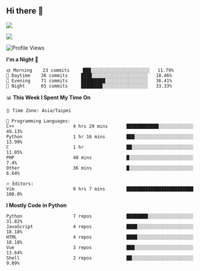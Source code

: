 ## Hi there 👋

![](https://github-readme-stats.vercel.app/api?username=CSY54&theme=nord&show_icons=true)

![](https://github-readme-stats.vercel.app/api/top-langs/?username=CSY54&theme=nord&layout=compact&card_width=445)

<!--START_SECTION:waka-->
![Profile Views](http://img.shields.io/badge/Profile%20Views-5-blue)

**I'm a Night 🦉** 

```text
🌞 Morning    23 commits     ███░░░░░░░░░░░░░░░░░░░░░░   11.79% 
🌆 Daytime    36 commits     ████░░░░░░░░░░░░░░░░░░░░░   18.46% 
🌃 Evening    71 commits     █████████░░░░░░░░░░░░░░░░   36.41% 
🌙 Night      65 commits     ████████░░░░░░░░░░░░░░░░░   33.33%

```


📊 **This Week I Spent My Time On** 

```text
⌚︎ Time Zone: Asia/Taipei

💬 Programming Languages: 
C++                      4 hrs 29 mins       ████████████░░░░░░░░░░░░░   49.13% 
Python                   1 hr 16 mins        ███░░░░░░░░░░░░░░░░░░░░░░   13.99% 
C                        1 hr                ██░░░░░░░░░░░░░░░░░░░░░░░   11.05% 
PHP                      40 mins             █░░░░░░░░░░░░░░░░░░░░░░░░   7.4% 
Other                    36 mins             █░░░░░░░░░░░░░░░░░░░░░░░░   6.64%

🔥 Editors: 
Vim                      9 hrs 7 mins        █████████████████████████   100.0%

```

**I Mostly Code in Python** 

```text
Python                   7 repos             ████████░░░░░░░░░░░░░░░░░   31.82% 
JavaScript               4 repos             ████░░░░░░░░░░░░░░░░░░░░░   18.18% 
HTML                     4 repos             ████░░░░░░░░░░░░░░░░░░░░░   18.18% 
Vue                      3 repos             ███░░░░░░░░░░░░░░░░░░░░░░   13.64% 
Shell                    2 repos             ██░░░░░░░░░░░░░░░░░░░░░░░   9.09%

```



<!--END_SECTION:waka-->

<!--
**CSY54/CSY54** is a ✨ _special_ ✨ repository because its `README.md` (this file) appears on your GitHub profile.

Here are some ideas to get you started:

- 🔭 I’m currently working on ...
- 🌱 I’m currently learning ...
- 👯 I’m looking to collaborate on ...
- 🤔 I’m looking for help with ...
- 💬 Ask me about ...
- 📫 How to reach me: ...
- 😄 Pronouns: ...
- ⚡ Fun fact: ...
-->
